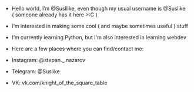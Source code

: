 - Hello world,
    I’m @Susllike, even though my usual username is @Suslike ( someone already has it here >:C )
- I’m interested in making some cool ( and maybe sometimes useful ) stuff
- I’m currently learning Python, but I'm also interested in learning webdev

- Here are a few places where you can find/contact me:
- Instagram: @stepan._.nazarov
- Telegram: @Suslike
- VK: vk.com/knight_of_the_square_table

<!---
Susllike/Susllike is a ✨ special ✨ repository because its `README.md` (this file) appears on your GitHub profile.
You can click the Preview link to take a look at your changes.
--->
